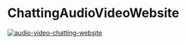 # ChattingAudioVideoWebsite
[![audio-video-chatting-website](https://user-images.githubusercontent.com/43164424/107489001-212cd580-6bae-11eb-8721-7c703ac6bce4.jpg)](https://youtu.be/_df_18z3npw)
